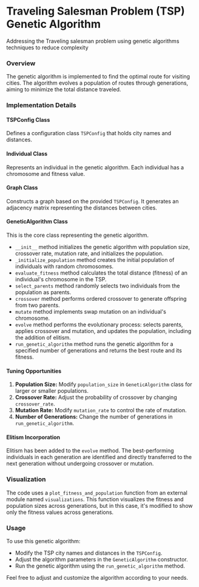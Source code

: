 # Traveling Salesman Problem (TSP) Genetic Algorithm

Addressing the Traveling salesman problem using genetic algorithms techniques to reduce complexity 
### Overview

The genetic algorithm is implemented to find the optimal route for visiting cities. The algorithm evolves a population of routes through generations, aiming to minimize the total distance traveled.

### Implementation Details

#### TSPConfig Class

Defines a configuration class `TSPConfig` that holds city names and distances.

#### Individual Class

Represents an individual in the genetic algorithm. Each individual has a chromosome and fitness value.

#### Graph Class

Constructs a graph based on the provided `TSPConfig`. It generates an adjacency matrix representing the distances between cities.

#### GeneticAlgorithm Class

This is the core class representing the genetic algorithm.

- `__init__` method initializes the genetic algorithm with population size, crossover rate, mutation rate, and initializes the population.
- `_initialize_population` method creates the initial population of individuals with random chromosomes.
- `evaluate_fitness` method calculates the total distance (fitness) of an individual's chromosome in the TSP.
- `select_parents` method randomly selects two individuals from the population as parents.
- `crossover` method performs ordered crossover to generate offspring from two parents.
- `mutate` method implements swap mutation on an individual's chromosome.
- `evolve` method performs the evolutionary process: selects parents, applies crossover and mutation, and updates the population, including the addition of elitism.
- `run_genetic_algorithm` method runs the genetic algorithm for a specified number of generations and returns the best route and its fitness.

#### Tuning Opportunities

1. **Population Size:** Modify `population_size` in `GeneticAlgorithm` class for larger or smaller populations.
2. **Crossover Rate:** Adjust the probability of crossover by changing `crossover_rate`.
3. **Mutation Rate:** Modify `mutation_rate` to control the rate of mutation.
4. **Number of Generations:** Change the number of generations in `run_genetic_algorithm`.

#### Elitism Incorporation

Elitism has been added to the `evolve` method. The best-performing individuals in each generation are identified and directly transferred to the next generation without undergoing crossover or mutation.

### Visualization

The code uses a `plot_fitness_and_population` function from an external module named `visualizations`. This function visualizes the fitness and population sizes across generations, but in this case, it's modified to show only the fitness values across generations.

### Usage

To use this genetic algorithm:

- Modify the TSP city names and distances in the `TSPConfig`.
- Adjust the algorithm parameters in the `GeneticAlgorithm` constructor.
- Run the genetic algorithm using the `run_genetic_algorithm` method.

Feel free to adjust and customize the algorithm according to your needs.
